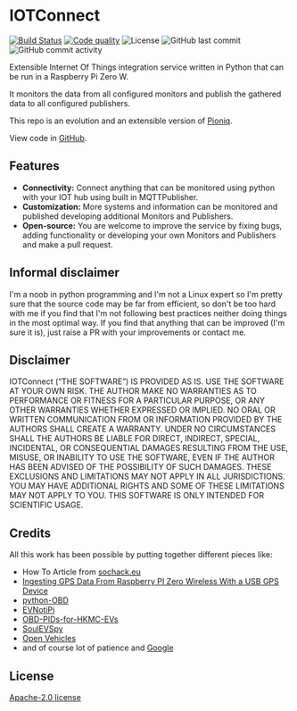 # IOTConnect
[![Build Status](https://img.shields.io/travis/hokus15/IOTConnect?logo=travis)](https://travis-ci.com/github/hokus15/IOTConnect) [![Code quality](https://app.codacy.com/project/badge/Grade/913d06cf965042e0808962a9ae238792)](https://www.codacy.com/manual/hokus15/IOTConnect/dashboard?utm_source=github.com&amp;utm_medium=referral&amp;utm_content=hokus15/IOTConnect&amp;utm_campaign=Badge_Grade) ![License](https://img.shields.io/github/license/hokus15/IOTConnect) ![GitHub last commit](https://img.shields.io/github/last-commit/hokus15/IOTConnect?logo=github) ![GitHub commit activity](https://img.shields.io/github/commit-activity/m/hokus15/IOTConnect?logo=github)

Extensible Internet Of Things integration service written in Python that can be run in a Raspberry Pi Zero W.

It monitors the data from all configured monitors and publish the gathered data to all configured publishers.

This repo is an evolution and an extensible version of [Pioniq](https://github.com/hokus15/pioniq).

View code in [GitHub](https://github.com/hokus15/IOTConnect).

## Features
-   **Connectivity:** Connect anything that can be monitored using python with your IOT hub using built in MQTTPublisher.
-   **Customization:** More systems and information can be monitored and published developing additional Monitors and Publishers.
-   **Open-source:** You are welcome to improve the service by fixing bugs, adding functionality or developing your own Monitors and Publishers and make a pull request.

## Informal disclaimer
I'm a noob in python programming and I'm not a Linux expert so I'm pretty sure that the source code may be far from efficient, so don't be too hard with me if you find that I'm not following best practices neither doing things in the most optimal way. If you find that anything that can be improved (I'm sure it is), just raise a PR with your improvements or contact me.

## Disclaimer
IOTConnect (“THE SOFTWARE”) IS PROVIDED AS IS. USE THE SOFTWARE AT YOUR OWN RISK. THE AUTHOR MAKE NO WARRANTIES AS TO PERFORMANCE OR FITNESS FOR A PARTICULAR PURPOSE, OR ANY OTHER WARRANTIES WHETHER EXPRESSED OR IMPLIED. NO ORAL OR WRITTEN COMMUNICATION FROM OR INFORMATION PROVIDED BY THE AUTHORS SHALL CREATE A WARRANTY. UNDER NO CIRCUMSTANCES SHALL THE AUTHORS BE LIABLE FOR DIRECT, INDIRECT, SPECIAL, INCIDENTAL, OR CONSEQUENTIAL DAMAGES RESULTING FROM THE USE, MISUSE, OR INABILITY TO USE THE SOFTWARE, EVEN IF THE AUTHOR HAS BEEN ADVISED OF THE POSSIBILITY OF SUCH DAMAGES. THESE EXCLUSIONS AND LIMITATIONS MAY NOT APPLY IN ALL JURISDICTIONS. YOU MAY HAVE ADDITIONAL RIGHTS AND SOME OF THESE LIMITATIONS MAY NOT APPLY TO YOU. THIS SOFTWARE IS ONLY INTENDED FOR SCIENTIFIC USAGE.

## Credits
All this work has been possible by putting together different pieces like:

-   How To Article from [sochack.eu](https://tutorial.sochack.eu/en/how-to-soc/)
-   [Ingesting GPS Data From Raspberry PI Zero Wireless With a USB GPS Device](https://dzone.com/articles/iot-ingesting-gps-data-from-raspberry-pi-zero-wire)
-   [python-OBD](https://github.com/brendan-w/python-OBD/tree/master/obd)
-   [EVNotiPi](https://github.com/EVNotify/EVNotiPi)
-   [OBD-PIDs-for-HKMC-EVs](https://github.com/JejuSoul/OBD-PIDs-for-HKMC-EVs)
-   [SoulEVSpy](https://github.com/langemand/SoulEVSpy)
-   [Open Vehicles](https://github.com/openvehicles/)
-   and of course lot of patience and [Google](https://www.google.com/)

## License
[Apache-2.0 license](https://github.com/hokus15/IOTConnect/blob/master/LICENSE)
